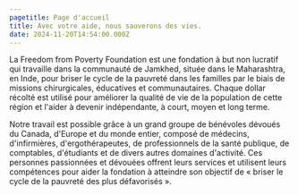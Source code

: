 ```yaml
---
pagetitle: Page d'accueil
title: Avec votre aide, nous sauverons des vies.
date: 2024-11-20T14:54:00.000Z
---
```

La Freedom from Poverty Foundation est une fondation à but non lucratif qui travaille dans la communauté de Jamkhed, située dans le Maharashtra, en Inde, pour briser le cycle de la pauvreté dans les familles par le biais de missions chirurgicales, éducatives et communautaires. Chaque dollar récolté est utilisé pour améliorer la qualité de vie de la population de cette région et l'aider à devenir indépendante, à court, moyen et long terme.



Notre travail est possible grâce à un grand groupe de bénévoles dévoués du Canada, d'Europe et du monde entier, composé de médecins, d'infirmières, d'ergothérapeutes, de professionnels de la santé publique, de comptables, d'étudiants et de divers autres domaines d'activité. Ces personnes passionnées et dévouées offrent leurs services et utilisent leurs compétences pour aider la fondation à atteindre son objectif de « briser le cycle de la pauvreté des plus défavorisés ».
